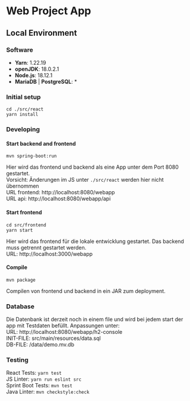 # Web Project App

## Local Environment

### Software
* **Yarn**: 1.22.19
* **openJDK**: 18.0.2.1
* **Node.js**: 18.12.1
* **MariaDB** | **PostgreSQL**: *

### Initial setup
```
cd ./src/react
yarn install
````

### Developing
#### Start backend and frontend
```
mvn spring-boot:run
```
Hier wird das frontend und backend als eine App unter dem Port 8080 gestartet.
<br/>
Vorsicht: Änderungen im JS unter ``./src/react`` werden hier nicht übernommen
<br />
URL frontend: http://localhost:8080/webapp
<br />
URL api: http://localhost:8080/webapp/api

#### Start frontend
```
cd src/frontend
yarn start
```
Hier wird das frontend für die lokale entwicklung gestartet. Das backend muss getrennt gestartet werden.
<br />
URL: http://localhost:3000/webapp

#### Compile
```
mvn package
```
Compilen von frontend und backend in ein JAR zum deployment.

### Database
Die Datenbank ist derzeit noch in einem file und wird bei jedem start der app mit Testdaten befüllt. Anpassungen unter:
<br />
URL: http://localhost:8080/webapp/h2-console
<br />
INIT-FILE: src/main/resources/data.sql
<br/>
DB-FILE: /data/demo.mv.db

### Testing
React Tests: ``yarn test``
<br />
JS Linter: ``yarn run eslint src``
<br />
Sprint Boot Tests: ``mvn test``
<br />
Java Linter: ``mvn checkstyle:check``
